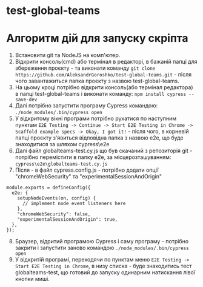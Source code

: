 # test-global-teams

# Алгоритм дій для запуску скріпта

1. Встановити git та NodeJS на комп'ютер.
2. Відкрити консоль(cmd) або термінал в редакторі, в бажаній папці для збереження проєкту  - та виконати команду ```git clone https://github.com/AleksandrGoroshko/test-global-teams.git``` - після чого завантажиться папка проєкту з назвою test-global-teams.
3. На цьому кроці потрібно відкрити консоль(або термінал редактора) в папці test-global-teams і виконати команду: 
```npm install cypress --save-dev```
4. Далі потрібно запустити програму Cypress командою: 
```./node_modules/.bin/cypress open```
5. У відкритому вікні програми потрібно рухатися по наступним пунктам ```E2E Testing -> Continue -> Start E2E Testing in Chrome -> Scaffold example specs -> Okay, I got it!```  - після чого, в корневій папці проєкту з'явиться відповідна папка з назвою е2е, що буде знаходитися за шляхом cypress\e2e
6. Далі файл globalteams-test.cy.js що був скачаний з репозиторія git - потрібно перемістити в папку e2e, за місцерозташуванням: 
```cypress\e2e\globalteams-test.cy.js```
7. Після - в файл cypress.config.js - потрібно додати опції "chromeWebSecurity" та "experimentalSessionAndOrigin"
``` 
module.exports = defineConfig({
  e2e: {
    setupNodeEvents(on, config) {
      // implement node event listeners here
    },
    "chromeWebSecurity": false,
    "experimentalSessionAndOrigin": true,
  },
});
```
8. Браузер, відритий програмою Cypress і саму програму - потрібно закрити і запустити заново командою ```./node_modules/.bin/cypress open```
8. У відкритій програмі, переходячи по пунктам меню ```E2E Testing -> Start E2E Testing in Chrome```, в низу списка - буде знаходитись тест globalteams-test, що готовий до запуску одинарним натискання лівої кнопки миші.
